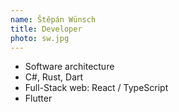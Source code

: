 ```yaml
---
name: Štěpán Wünsch
title: Developer
photo: sw.jpg
---
```


* Software architecture
* C#, Rust, Dart
* Full-Stack web: React / TypeScript
* Flutter
